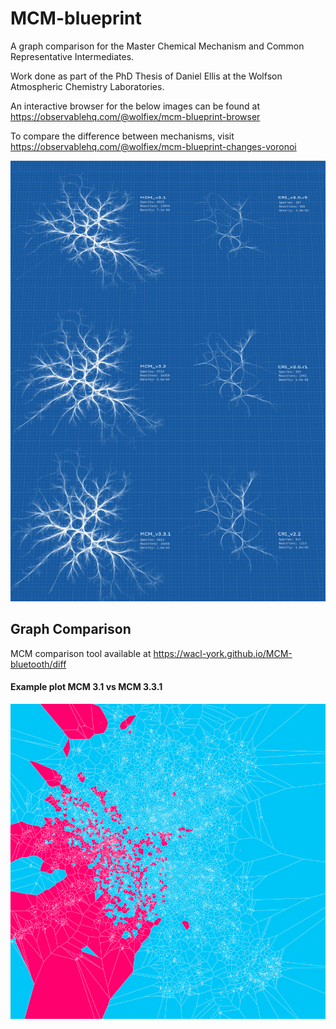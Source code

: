 # MCM-blueprint
A graph comparison for the Master Chemical Mechanism and Common Representative Intermediates.

Work done as part of the PhD Thesis of Daniel Ellis at the Wolfson Atmospheric Chemistry Laboratories. 

An interactive browser for the below images can be found at https://observablehq.com/@wolfiex/mcm-blueprint-browser

To compare the difference between mechanisms, visit https://observablehq.com/@wolfiex/mcm-blueprint-changes-voronoi

<img src='./plots/poster.png'></img>


## Graph Comparison
MCM comparison tool available at https://wacl-york.github.io/MCM-bluetooth/diff
#### Example plot MCM 3.1  vs  MCM 3.3.1
<img src='./plots/mcm3.1.0_vs_mcm3.3.1.png'></img>
